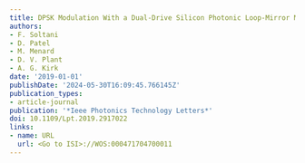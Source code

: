```yaml
---
title: DPSK Modulation With a Dual-Drive Silicon Photonic Loop-Mirror Modulator
authors:
- F. Soltani
- D. Patel
- M. Menard
- D. V. Plant
- A. G. Kirk
date: '2019-01-01'
publishDate: '2024-05-30T16:09:45.766145Z'
publication_types:
- article-journal
publication: '*Ieee Photonics Technology Letters*'
doi: 10.1109/Lpt.2019.2917022
links:
- name: URL
  url: <Go to ISI>://WOS:000471704700011
---
```

